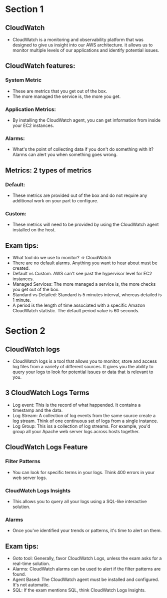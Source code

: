 # Section 1
## CloudWatch
- CloudWatch is a monitoring and observability platform that was designed to give us insight into our AWS architecture. it allows us to monitor multiple levels of our applications and identify potential issues.
## CloudWatch features:
### System Metric
- These are metrics that you get out of the box.
- The more managed the service is, the more you get.
### Application Metrics:
- By installing the CloudWatch agent, you can get information from inside your EC2 instances.
### Alarms:
- What's the point of collecting data if you don't do something with it? Alarms can alert you when something goes wrong.
## Metrics: 2 types of metrics
### Default:
- These metrics are provided out of the box and do not require any additional work on your part to configure.
### Custom:
- These metrics will need to be provided by using the CloudWatch agent installed on the host.
## Exam tips:
- What tool do we use to monitor? => CloudWatch
- There are no default alarms. Anything you want to hear about must be created.
- Default vs Custom. AWS can't see past the hypervisor level for EC2 instances.
- Managed Services: The more managed a service is, the more checks you get out of the box.
- Standard vs Detailed: Standard is 5 minutes interval, whereas detailed is 1 minute.
- A period is the length of time associated with a specific Amazon CloudWatch statistic. The default period value is 60 seconds.
# Section 2
## CloudWatch logs
- CloudWatch logs is a tool that allows you to monitor, store and access log files from a variety of different sources. It gives you the ability to query your logs to look for potential issues or data that is relevant to you.
## 3 CloudWatch Logs Terms
- Log event: This is the record of what happended. It contains a timestamp and the data.
- Log Stream: A collection of log events from the same source create a log stream. Think of one continuous set of logs from a single instance.
- Log Group: This iss a collection of log streams. For example, you'd group all your Apache web server logs across hosts together.
## CloudWatch Logs Feature
### Filter Patterns
- You can look for specific terms in your logs. Think 400 errors in your web server logs.
### CloudWatch Logs Insights
- This allows you to query all your logs using a SQL-like interactive solution.
### Alarms
- Once you've identified your trends or patterns, it's time to alert on them.
## Exam tips:
- Goto tool: Generally, favor CloudWatch Logs, unless the exam asks for a real-time solution.
- Alarms: CloudWatch alarms can be used to alert if the filter patterns are found.
- Agent Based: The CloudWatch agent must be installed and configured. It's not automatic.
- SQL: If the exam mentions SQL, think CloudWatch Logs Insights.

